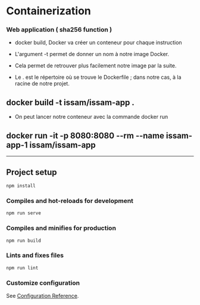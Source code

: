 # Containerization

### Web application ( sha256 function )


- docker build, Docker va créer un conteneur pour chaque instruction

- L'argument -t permet de donner un nom à notre image Docker. 

- Cela permet de retrouver plus facilement notre image par la suite.

- Le . est le répertoire où se trouve le Dockerfile ; dans notre cas, à la racine de notre projet.

## docker build -t issam/issam-app .      

- On peut lancer notre conteneur avec la commande docker run

## docker run -it -p 8080:8080 --rm --name issam-app-1 issam/issam-app

----------------------------------------------------------

## Project setup
```
npm install
```

### Compiles and hot-reloads for development
```
npm run serve
```

### Compiles and minifies for production
```
npm run build
```

### Lints and fixes files
```
npm run lint
```

### Customize configuration
See [Configuration Reference](https://cli.vuejs.org/config/).
